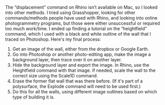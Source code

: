 The “displacement” command on Rhino isn’t available on Mac, so I looked into other methods. 
I tried using Grasshopper, looking for other commands/methods people have used with Rhino, and looking into online photogrammetry programs, but those were either unsuccessful or required too much work/time. I ended up finding a tutorial on the “heightfield” command, which I used with a black and white outline of the wall that I traced on Photoshop. 
Here's my final process:
1. Get an image of the wall, either from the dropbox or Google Earth.
2. Go into Photoshop or another photo-editing app, make the image a background layer, then trace over it on another layer.
3. Hide the background layer and export the image. In Rhino, use the Heightfield command with that image. If needed, scale the wall to the correct size using the Scale1D command.
4. Erase the former flat wall that was there before. (If it's part of a polysurface, the Explode command will need to be used first.) 
5. Do this for all the walls, using different image outlines based on which type of building it is.
